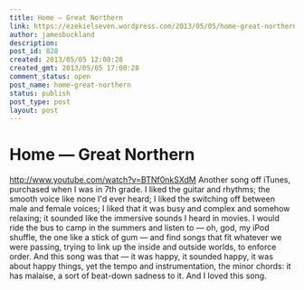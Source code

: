 ```yaml
---
title: Home — Great Northern
link: https://ezekielseven.wordpress.com/2013/05/05/home-great-northern/
author: jamesbuckland
description: 
post_id: 828
created: 2013/05/05 12:00:28
created_gmt: 2013/05/05 17:00:28
comment_status: open
post_name: home-great-northern
status: publish
post_type: post
layout: post
---
```


# Home — Great Northern

http://www.youtube.com/watch?v=BTNf0nkSXdM Another song off iTunes, purchased when I was in 7th grade. I liked the guitar and rhythms; the smooth voice like none I'd ever heard; I liked the switching off between male and female voices; I liked that it was busy and complex and somehow relaxing; it sounded like the immersive sounds I heard in movies. I would ride the bus to camp in the summers and listen to — oh, god, my iPod shuffle, the one like a stick of gum — and find songs that fit whatever we were passing, trying to link up the inside and outside worlds, to enforce order. And this song was that — it was happy, it sounded happy, it was about happy things, yet the tempo and instrumentation, the minor chords: it has malaise, a sort of beat-down sadness to it. And I loved this song.